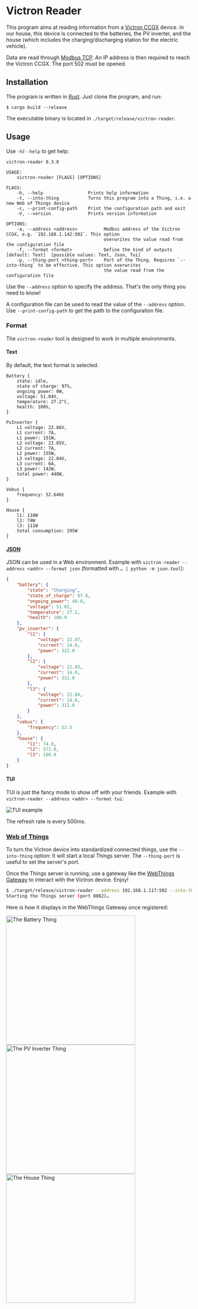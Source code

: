 # Victron Reader

This program aims at reading information from a [Victron
CCGX](https://www.victronenergy.com/panel-systems-remote-monitoring/color-control) device. In our
house, this device is connected to the batteries, the PV inverter, and
the house (which includes the charging/discharging station for the
electric vehicle).

Data are read through [Modbus
TCP](https://en.wikipedia.org/wiki/Modbus). An IP address is then
required to reach the Victron CCGX. The port 502 must be opened.

## Installation

The program is written in [Rust](https://www.rust-lang.org/). Just clone the program, and run:

```shell
$ cargo build --release
```

The executable binary is located in `./target/release/victron-reader`.

## Usage

Use `-h`/`--help` to get help:

```
victron-reader 0.3.0

USAGE:
    victron-reader [FLAGS] [OPTIONS]

FLAGS:
    -h, --help                 Prints help information
    -t, --into-thing           Turns this program into a Thing, i.e. a new Web of Things device
    -c, --print-config-path    Print the configuration path and exit
    -V, --version              Prints version information

OPTIONS:
    -a, --address <address>          Modbus address of the Victron CCGX, e.g. `192.168.1.142:502`. This option
                                     overwrites the value read from the configuration file
    -f, --format <format>            Define the kind of outputs [default: Text]  [possible values: Text, Json, Tui]
    -p, --thing-port <thing-port>    Port of the Thing. Requires `--into-thing` to be effective. This option overwrites
                                     the value read from the configuration file
```

Use the `--address` option to specify the address. That's the only thing
you need to know!

A configuration file can be used to read the value of the `--address`
option. Use `--print-config-path` to get the path to the configuration
file.

### Format

The `victron-reader` tool is designed to work in multiple
environments.

#### Text

By default, the text format is selected.

```text
Battery {
    state: idle,
    state of charge: 97%,
    ongoing power: 0W,
    voltage: 51.04V,
    temperature: 27.2°C,
    health: 100%,
}

PvInverter {
    L1 voltage: 22.86V,
    L1 current: 7A,
    L1 power: 151W,
    L2 voltage: 22.85V,
    L2 current: 7A,
    L2 power: 155W,
    L3 voltage: 22.84V,
    L3 current: 6A,
    L3 power: 142W,
    total power: 448W,
}

Vebus {
    frequency: 52.64Hz
}

House {
    l1: 110W
    l2: 74W
    l3: 111W
    total consumption: 295W
}
```

#### [JSON](https://www.json.org/json-en.html)

JSON can be used in a Web environment. Example with `victron-reader
--address <addr> --format json` (formatted with `… | python -m
json.tool`):

```json
{
    "battery": {
        "state": "Charging",
        "state_of_charge": 97.0,
        "ongoing_power": 40.0,
        "voltage": 51.02,
        "temperature": 27.2,
        "health": 100.0
    },
    "pv_inverter": {
        "l1": {
            "voltage": 22.87,
            "current": 14.0,
            "power": 322.0
        },
        "l2": {
            "voltage": 22.83,
            "current": 14.0,
            "power": 331.0
        },
        "l3": {
            "voltage": 22.84,
            "current": 14.0,
            "power": 312.0
        }
    },
    "vebus": {
        "frequency": 52.5
    },
    "house": {
        "l1": 74.0,
        "l2": 572.0,
        "l3": 100.0
    }
}
```

#### TUI

TUI is just the fancy mode to show off with your friends. Example with
`victron-reader --address <addr> --format tui`:

![TUI example](./doc/tui.png)

The refresh rate is every 500ms.

### [Web of Things](https://www.w3.org/WoT/)

To turn the Victron device into standardized connected things, use the
`--into-thing` option: It will start a local Things server. The
`--thing-port` is useful to set the server's port.

Once the Things server is running, use a gateway like the [WebThings
Gateway](https://iot.mozilla.org/gateway/) to interact with the Victron
device. Enjoy!

```sh
$ ./target/release/victron-reader --address 192.168.1.117:502 --into-thing --thing-port 8082
Starting the Things server (port 8082)…
```

Here is how it displays in the WebThings Gateway once registered:

<img src="./doc/webthings_gateway/battery.png" alt="The Battery Thing" width="350px" />
<img src="./doc/webthings_gateway/pv_inverter.png" alt="The PV Inverter Thing" width="350px" />
<img src="./doc/webthings_gateway/house.png" alt="The House Thing" width="350px" />
